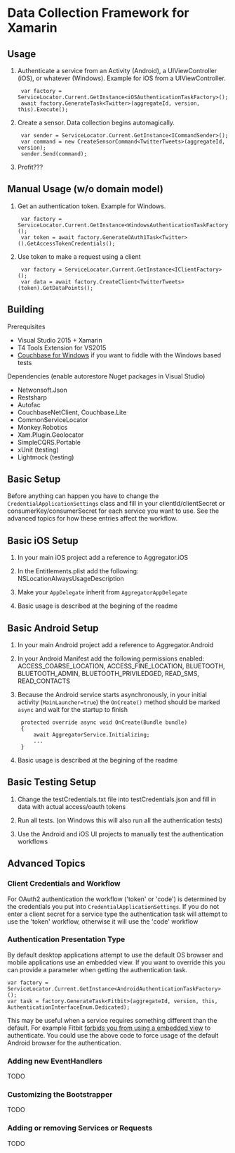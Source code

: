 # Data Collection Framework for Xamarin

## Usage

1. Authenticate a service from an Activity (Android), a UIViewController (iOS), or whatever (Windows). Example for iOS from a UIViewController.

        var factory = ServiceLocator.Current.GetInstance<iOSAuthenticationTaskFactory>();
        await factory.GenerateTask<Twitter>(aggregateId, version, this).Execute();

2. Create a sensor. Data collection begins automagically.

        var sender = ServiceLocator.Current.GetInstance<ICommandSender>();
        var command = new CreateSensorCommand<TwitterTweets>(aggregateId, version);
        sender.Send(command);

3. Profit???

## Manual Usage (w/o domain model)

1. Get an authentication token. Example for Windows.

        var factory = ServiceLocator.Current.GetInstance<WindowsAuthenticationTaskFactory>();
        var token = await factory.GenerateOAuth1Task<Twitter>().GetAccessTokenCredentials();

2. Use token to make a request using a client

        var factory = ServiceLocator.Current.GetInstance<IClientFactory>();
        var data = await factory.CreateClient<TwitterTweets>(token).GetDataPoints();

## Building

Prerequisites

* Visual Studio 2015 + Xamarin
* T4 Tools Extension for VS2015
* [Couchbase for Windows](http://www.couchbase.com/nosql-databases/downloads?gclid=Cj0KEQjwtaexBRCohZOAoOPL88oBEiQAr96eSHjxp20MeldXqDbRkXHD59O9iTwpfBlLfKXk2hA5KxIaAqrh8P8HAQ) if you want to fiddle with the Windows based tests

Dependencies (enable autorestore Nuget packages in Visual Studio)

* Netwonsoft.Json
* Restsharp
* Autofac
* CouchbaseNetClient, Couchbase.Lite
* CommonServiceLocator
* Monkey.Robotics
* Xam.Plugin.Geolocator
* SimpleCQRS.Portable
* xUnit (testing)
* Lightmock (testing)

## Basic Setup

Before anything can happen you have to change the `CredentialApplicationSettings` class and fill in your clientId/clientSecret or consumerKey/consumerSecret for each service you want to use. See the advanced topics for how these entries affect the workflow.

## Basic iOS Setup

1. In your main iOS project add a reference to Aggregator.iOS

2. In the Entitlements.plist add the following: NSLocationAlwaysUsageDescription

3. Make your `AppDelegate` inherit from `AggregatorAppDelegate`

4. Basic usage is described at the begining of the readme


## Basic Android Setup

1. In your main Android project add a reference to Aggregator.Android

2. In your Android Manifest add the following permissions enabled: ACCESS_COARSE_LOCATION, ACCESS_FINE_LOCATION, BLUETOOTH, BLUETOOTH_ADMIN, BLUETOOTH_PRIVILEDGED, READ_SMS, READ_CONTACTS

3. Because the Android service starts asynchronously, in your initial activity (`MainLauncher=true`) the `OnCreate()` method should be marked `async` and wait for the startup to finish

        protected override async void OnCreate(Bundle bundle)
        {
            await AggregatorService.Initializing;
            ...
        }

4. Basic usage is described at the begining of the readme


## Basic Testing Setup

1. Change the testCredentials.txt file into testCredentials.json and fill in data with actual access/oauth tokens

2. Run all tests. (on Windows this will also run all the authentication tests)

3. Use the Android and iOS UI projects to manually test the authentication workflows


## Advanced Topics

### Client Credentials and Workflow

For OAuth2 authentication the workflow ('token' or 'code') is determined by the credentials you put into `CredentialApplicationSettings`. If you do not enter a client secret for a service type the authentication task will attempt to use the 'token' workflow, otherwise it will use the 'code' workflow

### Authentication Presentation Type

By default desktop applications attempt to use the default OS browser and mobile applications use an embedded view. If you want to override this you can provide a parameter when getting the authentication task.

    var factory = ServiceLocator.Current.GetInstance<AndroidAuthenticationTaskFactory>();
    var task = factory.GenerateTask<Fitbit>(aggregateId, version, this, AuthenticationInterfaceEnum.Dedicated);

This may be useful when a service requires something different than the default. For example Fitbit [forbids you from using a embedded view](https://dev.fitbit.com/docs/oauth2/#obtaining-consent) to authenticate. You could use the above code to force usage of the default Android browser for the authentication.

### Adding new EventHandlers

TODO

### Customizing the Bootstrapper

TODO

### Adding or removing Services or Requests

TODO